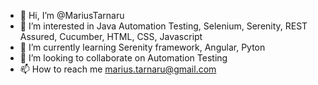 - 👋 Hi, I’m @MariusTarnaru
- 👀 I’m interested in Java Automation Testing, Selenium, Serenity, REST Assured, Cucumber, HTML, CSS, Javascript
- 🌱 I’m currently learning Serenity framework, Angular, Pyton
- 💞️ I’m looking to collaborate on Automation Testing
- 📫 How to reach me marius.tarnaru@gmail.com

<!---
MariusTarnaru/MariusTarnaru is a ✨ special ✨ repository because its `README.md` (this file) appears on your GitHub profile.
You can click the Preview link to take a look at your changes.
--->
